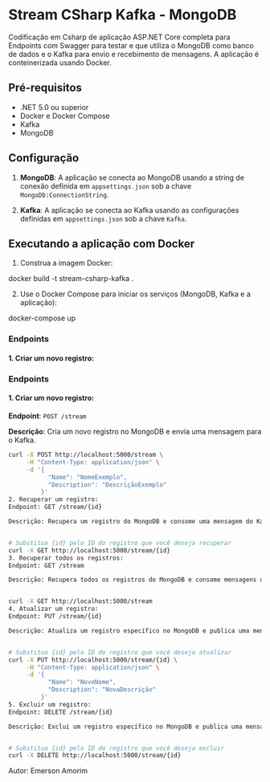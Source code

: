 # Stream CSharp Kafka - MongoDB 

Codificação em Csharp de aplicação ASP.NET Core completa para Endpoints com Swagger para testar e que utiliza o MongoDB como banco de dados e o Kafka para envio e recebimento de mensagens. A aplicação é conteinerizada usando Docker.

## Pré-requisitos

- .NET 5.0 ou superior
- Docker e Docker Compose
- Kafka
- MongoDB

## Configuração

1. **MongoDB**: A aplicação se conecta ao MongoDB usando a string de conexão definida em `appsettings.json` sob a chave `MongoDb:ConnectionString`.

2. **Kafka**: A aplicação se conecta ao Kafka usando as configurações definidas em `appsettings.json` sob a chave `Kafka`.

## Executando a aplicação com Docker

1. Construa a imagem Docker:

docker build -t stream-csharp-kafka .


2. Use o Docker Compose para iniciar os serviços (MongoDB, Kafka e a aplicação):

docker-compose up


### Endpoints

#### 1. Criar um novo registro:

### Endpoints

#### 1. Criar um novo registro:

**Endpoint**: `POST /stream`

**Descrição**: Cria um novo registro no MongoDB e envia uma mensagem para o Kafka.

```bash
curl -X POST http://localhost:5000/stream \
     -H "Content-Type: application/json" \
     -d '{
           "Name": "NomeExemplo",
           "Description": "DescriçãoExemplo"
         }'
2. Recuperar um registro:
Endpoint: GET /stream/{id}

Descrição: Recupera um registro do MongoDB e consome uma mensagem do Kafka.


# Substitua {id} pelo ID do registro que você deseja recuperar
curl -X GET http://localhost:5000/stream/{id}
3. Recuperar todos os registros:
Endpoint: GET /stream

Descrição: Recupera todos os registros do MongoDB e consome mensagens do Kafka para cada registro.


curl -X GET http://localhost:5000/stream
4. Atualizar um registro:
Endpoint: PUT /stream/{id}

Descrição: Atualiza um registro específico no MongoDB e publica uma mensagem no Kafka.


# Substitua {id} pelo ID do registro que você deseja atualizar
curl -X PUT http://localhost:5000/stream/{id} \
     -H "Content-Type: application/json" \
     -d '{
           "Name": "NovoNome",
           "Description": "NovaDescrição"
         }'
5. Excluir um registro:
Endpoint: DELETE /stream/{id}

Descrição: Exclui um registro específico no MongoDB e publica uma mensagem no Kafka.


# Substitua {id} pelo ID do registro que você deseja excluir
curl -X DELETE http://localhost:5000/stream/{id}
```


Autor:
Emerson Amorim





